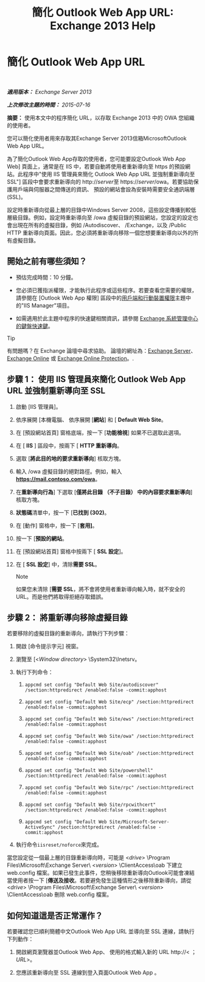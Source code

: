 ﻿---
title: '簡化 Outlook Web App URL: Exchange 2013 Help'
TOCTitle: 簡化 Outlook Web App URL
ms:assetid: 5fb6a873-f3cf-4f82-87d1-2ff6e47a0080
ms:mtpsurl: https://technet.microsoft.com/zh-tw/library/Aa998359(v=EXCHG.150)
ms:contentKeyID: 54652588
ms.date: 05/21/2018
mtps_version: v=EXCHG.150
ms.translationtype: MT
---

# 簡化 Outlook Web App URL

 

_<strong>適用版本：</strong> Exchange Server 2013_

_<strong>上次修改主題的時間：</strong> 2015-07-16_

<strong>摘要：</strong>  使用本文中的程序簡化 URL，以存取 Exchange 2013 中的 OWA 您組織的使用者。

您可以簡化使用者用來存取其Exchange Server 2013信箱MicrosoftOutlook Web App URL。

為了簡化Outlook Web App存取的使用者，您可能要設定Outlook Web App Web\] 頁面上，通常是在 IIS 中，若要自動將使用者重新導向至 https 的預設網站。此程序中"使用 IIS 管理員來簡化 Outlook Web App URL 並強制重新導向至 SSL"\] 區段中會要求重新導向的 http://*server*至 https://*server*/owa。若要協助保護用戶端與伺服器之間傳送的資訊、 預設的網站會設為安裝時需要安全通訊端層 (SSL)。

設定時重新導向從最上層的目錄中Windows Server 2008，這些設定傳播到較低層級目錄。例如，設定時重新導向至 /owa 虛擬目錄的預設網站，您設定的設定也會出現在所有的虛擬目錄，例如 /Autodiscover、 /Exchange，以及 /Public HTTP 重新導向頁面。因此，您必須將重新導向移除一個您想要重新導向以外的所有虛擬目錄。

## 開始之前有哪些須知？

  - 預估完成時間：10 分鐘。

  - 您必須已獲指派權限，才能執行此程序或這些程序。若要查看您需要的權限，請參閱在 \[Outlook Web App 權限\] 區段中的[用戶端和行動裝置權限](clients-and-mobile-devices-permissions-exchange-2013-help.md)主題中的"IIS Manager"項目。

  - 如需適用於此主題中程序的快速鍵相關資訊，請參閱 [Exchange 系統管理中心的鍵盤快速鍵](keyboard-shortcuts-in-the-exchange-admin-center-exchange-online-protection-help.md)。


> [!TIP]  
> 有問題嗎？在 Exchange 論壇中尋求協助。 論壇的網址為：<a href="https://go.microsoft.com/fwlink/p/?linkid=60612">Exchange Server</a>、 <a href="https://go.microsoft.com/fwlink/p/?linkid=267542">Exchange Online</a> 或 <a href="https://go.microsoft.com/fwlink/p/?linkid=285351">Exchange Online Protection</a>。.




## 步驟 1： 使用 IIS 管理員來簡化 Outlook Web App URL 並強制重新導向至 SSL

1.  啟動 \[IIS 管理員\]。

2.  依序展開 \[本機電腦、 依序展開 \[<strong>網站</strong>\] 和 \[ <strong>Default Web Site</strong>。

3.  在 \[預設網站首頁\] 窗格底端，按一下 \[<strong>功能檢視</strong>\] 如果不已選取此選項。

4.  在 \[ <strong>IIS</strong> \] 區段中，按兩下 \[ <strong>HTTP 重新導向</strong>。

5.  選取 \[<strong>將此目的地的要求重新導向</strong>\] 核取方塊。

6.  輸入 /owa 虛擬目錄的絕對路徑。例如，輸入<strong>https://mail.contoso.com/owa</strong>。

7.  在<strong>重新導向行為</strong>\] 下選取 \[<strong>僅將此目錄 （不子目錄） 中的內容要求重新導向</strong>\] 核取方塊。

8.  <strong>狀態碼</strong>清單中，按一下 \[<strong>已找到 (302)</strong>。

9.  在 \[動作\] 窗格中，按一下 \[<strong>套用\]</strong>。

10. 按一下 \[<strong>預設的網站</strong>。

11. 在 \[預設網站首頁\] 窗格中按兩下 \[ <strong>SSL 設定</strong>\]。

12. 在 \[ <strong>SSL 設定</strong>\] 中，清除<strong>需要 SSL</strong>。
    
    > [!NOTE]  
    > 如果您未清除 [<strong>需要 SSL</strong>，將不會將使用者重新導向輸入時，就不安全的 URL。而是他們將取得拒絕存取錯誤。


## 步驟 2： 將重新導向移除虛擬目錄

若要移除的虛擬目錄的重新導向，請執行下列步驟：

1.  開啟 \[命令提示字元\] 視窗。

2.  瀏覽至 \[\<*Window directory*\> \\System32\\Inetsrv。

3.  執行下列命令：
    
    1.  `appcmd set config "Default Web Site/autodiscover" /section:httpredirect /enabled:false -commit:apphost`
    
    2.  `appcmd set config "Default Web Site/ecp" /section:httpredirect /enabled:false -commit:apphost`
    
    3.  `appcmd set config "Default Web Site/ews" /section:httpredirect /enabled:false -commit:apphost`
    
    4.  `appcmd set config "Default Web Site/owa" /section:httpredirect /enabled:false -commit:apphost`
    
    5.  `appcmd set config "Default Web Site/oab" /section:httpredirect /enabled:false -commit:apphost`
    
    6.  `appcmd set config "Default Web Site/powershell" /section:httpredirect /enabled:false -commit:apphost`
    
    7.  `appcmd set config "Default Web Site/rpc" /section:httpredirect /enabled:false -commit:apphost`
    
    8.  `appcmd set config "Default Web Site/rpcwithcert" /section:httpredirect /enabled:false -commit:apphost`
    
    9.  `appcmd set config "Default Web Site/Microsoft-Server-ActiveSync" /section:httpredirect /enabled:false -commit:apphost`

4.  執行命令`iisreset/noforce`來完成。

當您設定從一個最上層的目錄重新導向時，可能是 \<*drive*\> \\Program Files\\Microsoft\\Exchange Server\\ \<*version*\> \\ClientAccess\\oab 下建立 web.config 檔案。如果已發生此事件，您稍後移除重新導向Outlook可能會凍結當使用者按一下 \[<strong>傳送及接收</strong>。若要避免發生這種情形之後移除重新導向，請從 \<*drive*\> \\Program Files\\Microsoft\\Exchange Server\\ \<*version*\> \\ClientAccess\\oab 刪除 web.config 檔案。

## 如何知道這是否正常運作？

若要確認您已順利簡體中文Outlook Web App URL 並導向至 SSL 連線，請執行下列動作：

1.  開啟網頁瀏覽器並Outlook Web App、 使用的格式輸入新的 URL http://\< ；*URL*\>。

2.  您應該重新導向至 SSL 連線到登入頁面Outlook Web App 。

